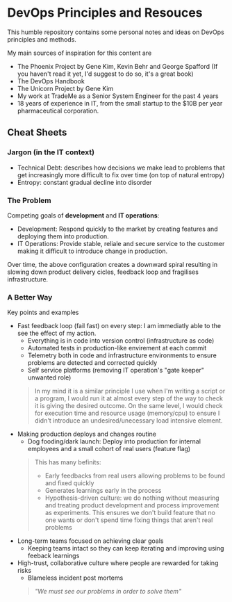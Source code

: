 # DevOps Principles and Resouces

This humble repository contains some personal notes and ideas on DevOps principles and methods.

My main sources of inspiration for this content are
* The Phoenix Project by Gene Kim, Kevin Behr and George Spafford (If you haven't read it yet, I'd suggest to do so, it's a great book)
* The DevOps Handbook
* The Unicorn Project by Gene Kim
* My work at TradeMe as a Senior System Engineer for the past 4 years
* 18 years of experience in IT, from the small startup to the $10B per year pharmaceutical corporation.

## Cheat Sheets

### Jargon (in the IT context)

* Technical Debt: describes how decisions we make lead to problems that get increasingly more difficult to fix over time (on top of natural entropy)
* Entropy: constant gradual decline into disorder

### The Problem

Competing goals of **development** and **IT operations**:
* Development: Respond quickly to the market by creating features and deploying them into production.
* IT Operations: Provide stable, reliale and secure service to the customer making it difficult to introduce change in production.

Over time, the above configuration creates a downward spiral resulting in slowing down product delivery cicles, feedback loop and fragilises infrastructure.

### A Better Way

Key points and examples
* Fast feedback loop (fail fast) on every step: I am immediatly able to the see the effect of my action.
  * Everything is in code into version control (infrastructure as code)
  * Automated tests in production-like envirement at each commit
  * Telemetry both in code and infrastructure environments to ensure problems are detected and corrected quickly
  * Self service platforms (removing IT operation's "gate keeper" unwanted role)
  > In my mind it is a similar principle I use when I'm writing a script or a program, I would run it at almost every step of the way to check it is giving the desired outcome. On the same level, I would check for execution time and resource usage (memory/cpu) to ensure I didn't introduce an undesired/unecessary load intensive element.
  > 
* Making production deploys and changes routine
  * Dog fooding/dark launch: Deploy into production for internal employees and a small cohort of real users (feature flag)
  > This has many befinits: 
  > * Early feedbacks from real users allowing problems to be found and fixed quickly
  > * Generates learnings early in the process
  > * Hypothesis-driven culture: we do nothing without measuring and treating product development and process improvement as experiments.
  > This ensures we don't build feature that no one wants or don't spend time fixing things that aren't real problems
* Long-term teams focused on achieving clear goals
  * Keeping teams intact so they can keep iterating and improving using feeback learnings
* High-trust, collaborative culture where people are rewarded for taking risks
  * Blameless incident post mortems
  > *"We must see our problems in order to solve them"*


